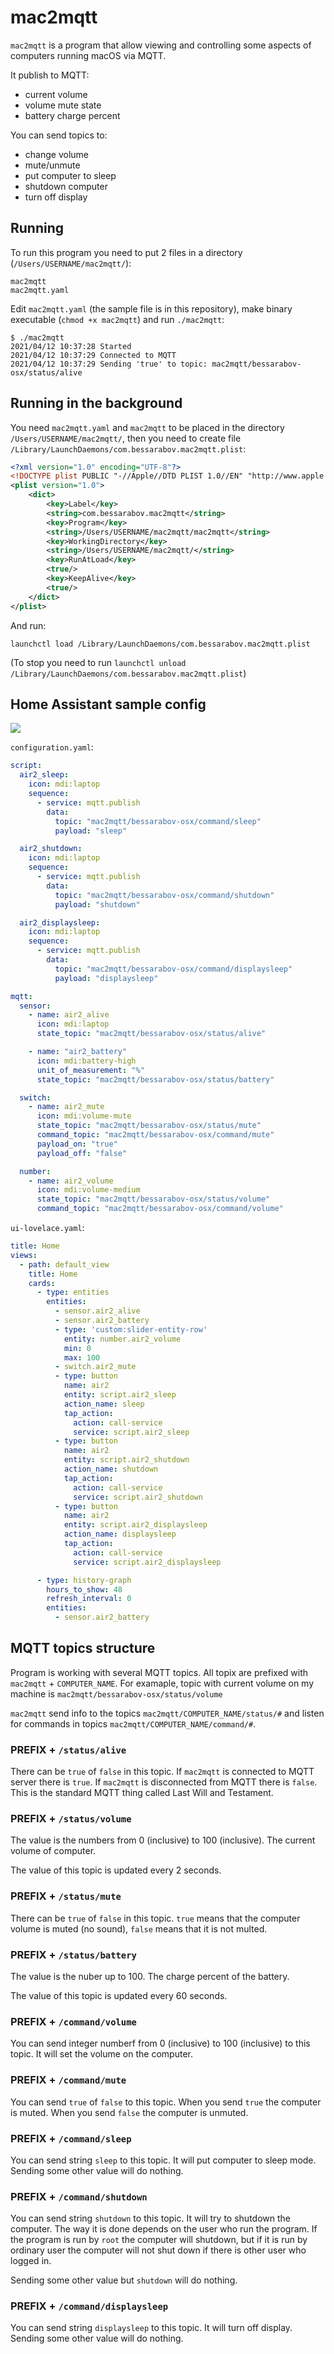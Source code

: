 # mac2mqtt

`mac2mqtt` is a program that allow viewing and controlling some aspects of computers running macOS via MQTT.

It publish to MQTT:

 * current volume
 * volume mute state
 * battery charge percent

You can send topics to:

 * change volume
 * mute/unmute
 * put computer to sleep
 * shutdown computer
 * turn off display

## Running

To run this program you need to put 2 files in a directory (`/Users/USERNAME/mac2mqtt/`):

    mac2mqtt
    mac2mqtt.yaml

Edit `mac2mqtt.yaml` (the sample file is in this repository), make binary executable (`chmod +x mac2mqtt`) and run `./mac2mqtt`:

    $ ./mac2mqtt
    2021/04/12 10:37:28 Started
    2021/04/12 10:37:29 Connected to MQTT
    2021/04/12 10:37:29 Sending 'true' to topic: mac2mqtt/bessarabov-osx/status/alive

## Running in the background

You need `mac2mqtt.yaml` and `mac2mqtt` to be placed in the directory `/Users/USERNAME/mac2mqtt/`,
then you need to create file `/Library/LaunchDaemons/com.bessarabov.mac2mqtt.plist`:

```xml
<?xml version="1.0" encoding="UTF-8"?>
<!DOCTYPE plist PUBLIC "-//Apple//DTD PLIST 1.0//EN" "http://www.apple.com/DTDs/PropertyList-1.0.dtd">
<plist version="1.0">
    <dict>
        <key>Label</key>
        <string>com.bessarabov.mac2mqtt</string>
        <key>Program</key>
        <string>/Users/USERNAME/mac2mqtt/mac2mqtt</string>
        <key>WorkingDirectory</key>
        <string>/Users/USERNAME/mac2mqtt/</string>
        <key>RunAtLoad</key>
        <true/>
        <key>KeepAlive</key>
        <true/>
    </dict>
</plist>
```

And run:

    launchctl load /Library/LaunchDaemons/com.bessarabov.mac2mqtt.plist

(To stop you need to run `launchctl unload /Library/LaunchDaemons/com.bessarabov.mac2mqtt.plist`)

## Home Assistant sample config

![](https://user-images.githubusercontent.com/47263/114361105-753c4200-9b7e-11eb-833c-c26a2b7d0e00.png)

`configuration.yaml`:

```yaml
script:
  air2_sleep:
    icon: mdi:laptop
    sequence:
      - service: mqtt.publish
        data:
          topic: "mac2mqtt/bessarabov-osx/command/sleep"
          payload: "sleep"

  air2_shutdown:
    icon: mdi:laptop
    sequence:
      - service: mqtt.publish
        data:
          topic: "mac2mqtt/bessarabov-osx/command/shutdown"
          payload: "shutdown"

  air2_displaysleep:
    icon: mdi:laptop
    sequence:
      - service: mqtt.publish
        data:
          topic: "mac2mqtt/bessarabov-osx/command/displaysleep"
          payload: "displaysleep"

mqtt:
  sensor:
    - name: air2_alive
      icon: mdi:laptop
      state_topic: "mac2mqtt/bessarabov-osx/status/alive"

    - name: "air2_battery"
      icon: mdi:battery-high
      unit_of_measurement: "%"
      state_topic: "mac2mqtt/bessarabov-osx/status/battery"

  switch:
    - name: air2_mute
      icon: mdi:volume-mute
      state_topic: "mac2mqtt/bessarabov-osx/status/mute"
      command_topic: "mac2mqtt/bessarabov-osx/command/mute"
      payload_on: "true"
      payload_off: "false"

  number:
    - name: air2_volume
      icon: mdi:volume-medium
      state_topic: "mac2mqtt/bessarabov-osx/status/volume"
      command_topic: "mac2mqtt/bessarabov-osx/command/volume"
```

`ui-lovelace.yaml`:

```yaml
title: Home
views:
  - path: default_view
    title: Home
    cards:
      - type: entities
        entities:
          - sensor.air2_alive
          - sensor.air2_battery
          - type: 'custom:slider-entity-row'
            entity: number.air2_volume
            min: 0
            max: 100
          - switch.air2_mute
          - type: button
            name: air2
            entity: script.air2_sleep
            action_name: sleep
            tap_action:
              action: call-service
              service: script.air2_sleep
          - type: button
            name: air2
            entity: script.air2_shutdown
            action_name: shutdown
            tap_action:
              action: call-service
              service: script.air2_shutdown
          - type: button
            name: air2
            entity: script.air2_displaysleep
            action_name: displaysleep
            tap_action:
              action: call-service
              service: script.air2_displaysleep

      - type: history-graph
        hours_to_show: 48
        refresh_interval: 0
        entities:
          - sensor.air2_battery
```

## MQTT topics structure

Program is working with several MQTT topics. All topix are prefixed with `mac2mqtt` + `COMPUTER_NAME`.
For examaple, topic with current volume on my machine is `mac2mqtt/bessarabov-osx/status/volume`

`mac2mqtt` send info to the topics `mac2mqtt/COMPUTER_NAME/status/#` and listen for commands in topics
`mac2mqtt/COMPUTER_NAME/command/#`.

### PREFIX + `/status/alive`

There can be `true` of `false` in this topic. If `mac2mqtt` is connected to MQTT server there is `true`.
If `mac2mqtt` is disconnected from MQTT there is `false`. This is the standard MQTT thing called Last Will and Testament.

### PREFIX + `/status/volume`

The value is the numbers from 0 (inclusive) to 100 (inclusive). The current volume of computer.

The value of this topic is updated every 2 seconds.

### PREFIX + `/status/mute`

There can be `true` of `false` in this topic. `true` means that the computer volume is muted (no sound),
`false` means that it is not multed.

### PREFIX + `/status/battery`

The value is the nuber up to 100. The charge percent of the battery.

The value of this topic is updated every 60 seconds.

### PREFIX + `/command/volume`

You can send integer numberf from 0 (inclusive) to 100 (inclusive) to this topic. It will set the volume on the computer.

### PREFIX + `/command/mute`

You can send `true` of `false` to this topic. When you send `true` the computer is muted. When you send `false` the computer
is unmuted.

### PREFIX + `/command/sleep`

You can send string `sleep` to this topic. It will put computer to sleep mode. Sending some other value will do nothing.

### PREFIX + `/command/shutdown`

You can send string `shutdown` to this topic. It will try to shutdown the computer. The way it is done depends on
the user who run the program. If the program is run by `root` the computer will shutdown, but if it is run by ordinary user
the computer will not shut down if there is other user who logged in.

Sending some other value but `shutdown` will do nothing.

### PREFIX + `/command/displaysleep`

You can send string `displaysleep` to this topic. It will turn off display. Sending some other value will do nothing.
